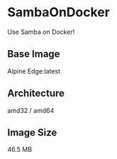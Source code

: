 # SambaOnDocker

Use Samba on Docker!

## Base Image
Alpine Edge:latest

## Architecture
amd32 / amd64

## Image Size
46.5 MB
